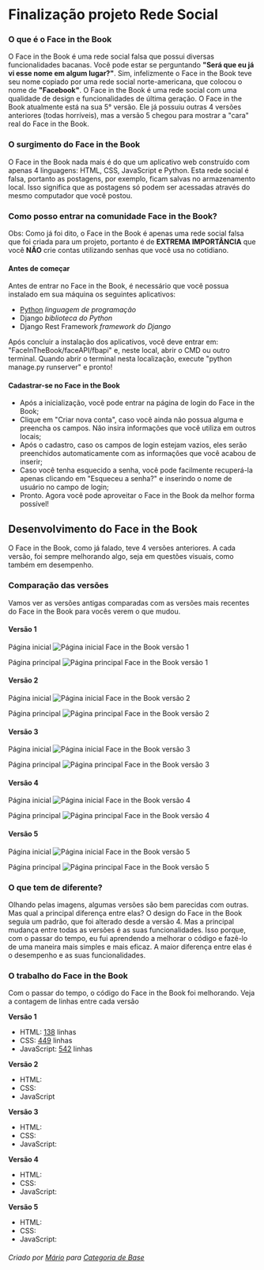 # Finalização projeto Rede Social

### O que é o Face in the Book
O Face in the Book é uma rede social falsa que possui diversas funcionalidades bacanas. Você pode estar se perguntando __"Será que eu já vi esse nome em algum lugar?"__. Sim, infelizmente o Face in the Book teve seu nome copiado por uma rede social norte-americana, que colocou o nome de __"Facebook"__.
O Face in the Book é uma rede social com uma qualidade de design e funcionalidades de última geração.
O Face in the Book atualmente está na sua 5° versão. Ele já possuiu outras 4 versões anteriores (todas horríveis), mas a versão 5 chegou para mostrar a "cara" real do Face in the Book.

### O surgimento do Face in the Book
O Face in the Book nada mais é do que um aplicativo web construído com apenas 4 linguagens: HTML, CSS, JavaScript e Python.
Esta rede social é falsa, portanto as postagens, por exemplo, ficam salvas no armazenamento local. Isso significa que as postagens só podem ser acessadas através do mesmo computador que você postou.

### Como posso entrar na comunidade Face in the Book?
Obs: Como já foi dito, o Face in the Book é apenas uma rede social falsa que foi criada para um projeto, portanto é de **EXTREMA IMPORTÂNCIA** que você **NÃO** crie contas utilizando senhas que você usa no cotidiano.

#### Antes de começar
Antes de entrar no Face in the Book, é necessário que você possua instalado em sua máquina os seguintes aplicativos:

* [Python](https://www.python.org/) _linguagem de programação_
* Django _biblioteca do Python_
* Django Rest Framework _framework do Django_

Após concluir a instalação dos aplicativos, você deve entrar em: "FaceInTheBook/faceAPI/fbapi" e, neste local, abrir o CMD ou outro terminal.
Quando abrir o terminal nesta localização, execute "python manage.py runserver" e pronto!

#### Cadastrar-se no Face in the Book
 - Após a inicialização, você pode entrar na página de login do Face in the Book;
 - Clique em "Criar nova conta", caso você ainda não possua alguma e preencha os campos. Não insira informações que você utiliza em outros locais;
 - Após o cadastro, caso os campos de login estejam vazios, eles serão preenchidos automaticamente com as informações que você acabou de inserir;
 - Caso você tenha esquecido a senha, você pode facilmente recuperá-la apenas clicando em "Esqueceu a senha?" e inserindo o nome de usuário no campo de login;
 - Pronto. Agora você pode aproveitar o Face in the Book da melhor forma possível!


## Desenvolvimento do Face in the Book
O Face in the Book, como já falado, teve 4 versões anteriores. A cada versão, foi sempre melhorando algo, seja em questões visuais, como também em desempenho.

### Comparação das versões
Vamos ver as versões antigas comparadas com as versões mais recentes do Face in the Book para vocês verem o que mudou.


#### Versão 1
Página inicial
![Página inicial Face in the Book versão 1](https://github.com/AABB2741/projeto-final-caregoria-de-base/blob/main/screenshots/v1%20-%20Main.png?raw=true)

Página principal
![Página principal Face in the Book versão 1](https://github.com/AABB2741/projeto-final-caregoria-de-base/blob/main/screenshots/v1%20-%20Main.png?raw=true)


#### Versão 2
Página inicial
![Página inicial Face in the Book versão 2](https://github.com/AABB2741/projeto-final-caregoria-de-base/blob/main/screenshots/v2%20-%20Home.png?raw=true)

Página principal
![Página principal Face in the Book versão 2](https://github.com/AABB2741/projeto-final-caregoria-de-base/blob/main/screenshots/v2%20-%20Main.png?raw=true)


#### Versão 3
Página inicial
![Página inicial Face in the Book versão 3](https://github.com/AABB2741/projeto-final-caregoria-de-base/blob/main/screenshots/v3%20-%20Home.png?raw=true)

Página principal
![Página principal Face in the Book versão 3](https://github.com/AABB2741/projeto-final-caregoria-de-base/blob/main/screenshots/v3%20-%20Main.png?raw=true)


#### Versão 4
Página inicial
![Página inicial Face in the Book versão 4](https://github.com/AABB2741/projeto-final-caregoria-de-base/blob/main/screenshots/v4%20-%20Home.png?raw=true)

Página principal
![Página principal Face in the Book versão 4](https://github.com/AABB2741/projeto-final-caregoria-de-base/blob/main/screenshots/v4%20-%20Main.png?raw=true)


#### Versão 5
Página inicial
![Página inicial Face in the Book versão 5](https://github.com/AABB2741/projeto-final-caregoria-de-base/blob/main/screenshots/v5%20-%20Home.png?raw=true)

Página principal
![Página principal Face in the Book versão 5](https://github.com/AABB2741/projeto-final-caregoria-de-base/blob/main/screenshots/v5%20-%20Main.png?raw=true)


### O que tem de diferente?
Olhando pelas imagens, algumas versões são bem parecidas com outras. Mas qual a principal diferença entre elas?
O design do Face in the Book seguia um padrão, que foi alterado desde a versão 4. Mas a principal mudança entre todas as versões é as suas funcionalidades. Isso porque, com o passar do tempo, eu fui aprendendo a melhorar o código e fazê-lo de uma maneira mais simples e mais eficaz. A maior diferença entre elas é o desempenho e as suas funcionalidades.

### O trabalho do Face in the Book
Com o passar do tempo, o código do Face in the Book foi melhorando. Veja a contagem de linhas entre cada versão

**Versão 1**
 - HTML: <ins>138</ins> linhas
 - CSS: <ins>449</ins> linhas
 - JavaScript: <ins>542</ins> linhas

**Versão 2**
 - HTML: 
 - CSS: 
 - JavaScript

**Versão 3**
 - HTML: 
 - CSS: 
 - JavaScript: 

**Versão 4**
 - HTML: 
 - CSS: 
 - JavaScript: 

**Versão 5**
 - HTML:
 - CSS: 
 - JavaScript: 

###### Criado por [Mário](https://github.com/AABB2741/) para [Categoria de Base](https://categoriadebase.org/)

